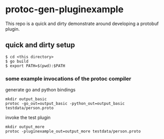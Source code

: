 # protoc-gen-pluginexample

This repo is a quick and dirty demonstrate around developing a protobuf plugin.

## quick and dirty setup
```
$ cd <this directory>
$ go build
$ export PATH=$(pwd):$PATH
```

### some example invocations of the protoc compiler

generate go and python bindings
```
mkdir output_basic
protoc -go_out=output_basic -python_out=output_basic testdata/person.proto
```

invoke the test plugin
```
mkdir output_more
protoc -pluginexample_out=output_more testdata/person.proto
```

